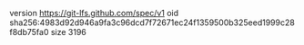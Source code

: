 version https://git-lfs.github.com/spec/v1
oid sha256:4983d92d946a9fa3c96dcd7f72671ec24f1359500b325eed1999c28f8db75fa0
size 3196
